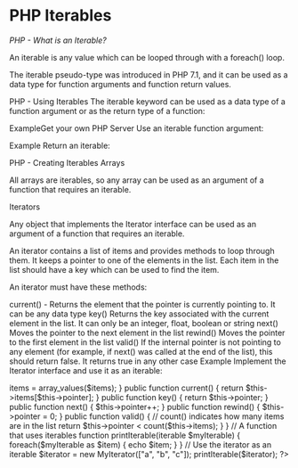 
# PHP Iterables

*PHP - What is an Iterable?*

An iterable is any value which can be looped through with a foreach() loop.

The iterable pseudo-type was introduced in PHP 7.1, and it can be used as a data type for function arguments and function return values.

PHP - Using Iterables
The iterable keyword can be used as a data type of a function argument or as the return type of a function:

ExampleGet your own PHP Server
Use an iterable function argument:

<?php
function printIterable(iterable $myIterable) {
  foreach($myIterable as $item) {
    echo $item;
  }
}

$arr = ["a", "b", "c"];
printIterable($arr);
?>
Example
Return an iterable:

<?php
function getIterable():iterable {
  return ["a", "b", "c"];
}

$myIterable = getIterable();
foreach($myIterable as $item) {
  echo $item;
}
?>
PHP - Creating Iterables
Arrays

All arrays are iterables, so any array can be used as an argument of a function that requires an iterable.

Iterators

Any object that implements the Iterator interface can be used as an argument of a function that requires an iterable.

An iterator contains a list of items and provides methods to loop through them. It keeps a pointer to one of the elements in the list. Each item in the list should have a key which can be used to find the item.

An iterator must have these methods:

current() - Returns the element that the pointer is currently pointing to. It can be any data type
key() Returns the key associated with the current element in the list. It can only be an integer, float, boolean or string
next() Moves the pointer to the next element in the list
rewind() Moves the pointer to the first element in the list
valid() If the internal pointer is not pointing to any element (for example, if next() was called at the end of the list), this should return false. It returns true in any other case
Example
Implement the Iterator interface and use it as an iterable:

<?php
// Create an Iterator
class MyIterator implements Iterator {
  private $items = [];
  private $pointer = 0;

  public function __construct($items) {
    // array_values() makes sure that the keys are numbers
    $this->items = array_values($items);
  }

  public function current() {
    return $this->items[$this->pointer];
  }

  public function key() {
    return $this->pointer;
  }

  public function next() {
    $this->pointer++;
  }

  public function rewind() {
    $this->pointer = 0;
  }

  public function valid() {
    // count() indicates how many items are in the list
    return $this->pointer < count($this->items);
  }
}

// A function that uses iterables
function printIterable(iterable $myIterable) {
  foreach($myIterable as $item) {
    echo $item;
  }
}

// Use the iterator as an iterable
$iterator = new MyIterator(["a", "b", "c"]);
printIterable($iterator);
?>